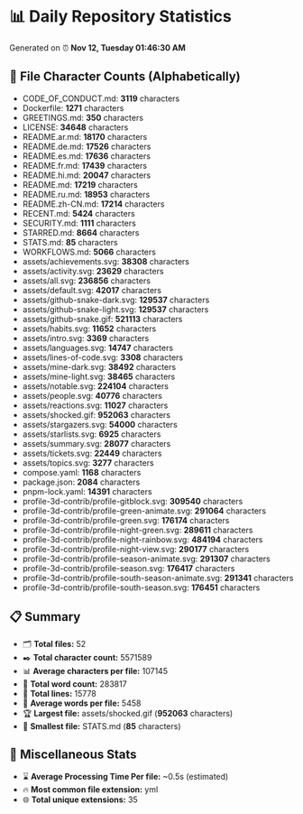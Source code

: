 # 📊 Daily Repository Statistics
Generated on ⏰ **Nov 12, Tuesday 01:46:30 AM**

## 📂 File Character Counts (Alphabetically)
- CODE_OF_CONDUCT.md: **3119** characters
- Dockerfile: **1271** characters
- GREETINGS.md: **350** characters
- LICENSE: **34648** characters
- README.ar.md: **18170** characters
- README.de.md: **17526** characters
- README.es.md: **17636** characters
- README.fr.md: **17439** characters
- README.hi.md: **20047** characters
- README.md: **17219** characters
- README.ru.md: **18953** characters
- README.zh-CN.md: **17214** characters
- RECENT.md: **5424** characters
- SECURITY.md: **1111** characters
- STARRED.md: **8664** characters
- STATS.md: **85** characters
- WORKFLOWS.md: **5066** characters
- assets/achievements.svg: **38308** characters
- assets/activity.svg: **23629** characters
- assets/all.svg: **236856** characters
- assets/default.svg: **42017** characters
- assets/github-snake-dark.svg: **129537** characters
- assets/github-snake-light.svg: **129537** characters
- assets/github-snake.gif: **521113** characters
- assets/habits.svg: **11652** characters
- assets/intro.svg: **3369** characters
- assets/languages.svg: **14747** characters
- assets/lines-of-code.svg: **3308** characters
- assets/mine-dark.svg: **38492** characters
- assets/mine-light.svg: **38465** characters
- assets/notable.svg: **224104** characters
- assets/people.svg: **40776** characters
- assets/reactions.svg: **11027** characters
- assets/shocked.gif: **952063** characters
- assets/stargazers.svg: **54000** characters
- assets/starlists.svg: **6925** characters
- assets/summary.svg: **28077** characters
- assets/tickets.svg: **22449** characters
- assets/topics.svg: **3277** characters
- compose.yaml: **1168** characters
- package.json: **2084** characters
- pnpm-lock.yaml: **14391** characters
- profile-3d-contrib/profile-gitblock.svg: **309540** characters
- profile-3d-contrib/profile-green-animate.svg: **291064** characters
- profile-3d-contrib/profile-green.svg: **176174** characters
- profile-3d-contrib/profile-night-green.svg: **289611** characters
- profile-3d-contrib/profile-night-rainbow.svg: **484194** characters
- profile-3d-contrib/profile-night-view.svg: **290177** characters
- profile-3d-contrib/profile-season-animate.svg: **291307** characters
- profile-3d-contrib/profile-season.svg: **176417** characters
- profile-3d-contrib/profile-south-season-animate.svg: **291341** characters
- profile-3d-contrib/profile-south-season.svg: **176451** characters

## 📋 Summary
- 🗂️ **Total files:** 52
- ✒️ **Total character count:** 5571589
- 📊 **Average characters per file:** 107145
- 📝 **Total word count:** 283817
- 🧾 **Total lines:** 15778
- 📐 **Average words per file:** 5458
- 🏆 **Largest file:** assets/shocked.gif (**952063** characters)
- 🥉 **Smallest file:** STATS.md (**85** characters)

## 🌟 Miscellaneous Stats
- ⌛ **Average Processing Time Per file:** ~0.5s (estimated)
- 🔥 **Most common file extension:** yml
- 🌐 **Total unique extensions:** 35
